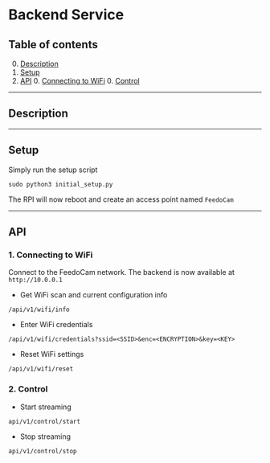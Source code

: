# Backend Service

## Table of contents

0. [Description](#description)
0. [Setup](#setup)
0. [API](#usage)
    0. [Connecting to WiFi](#1-connecting-to-wifi)
    0. [Control](#2-control)


---
## Description


---
## Setup

Simply run the setup script

```
sudo python3 initial_setup.py
```

The RPI will now reboot and create an access point named ``FeedoCam``

---
## API

### 1. Connecting to WiFi

Connect to the FeedoCam network. The backend is now available at ``http://10.0.0.1``

- Get WiFi scan and current configuration info

```
/api/v1/wifi/info
```

- Enter WiFi credentials

```
/api/v1/wifi/credentials?ssid=<SSID>&enc=<ENCRYPTION>&key=<KEY>
```

- Reset WiFi settings

```
/api/v1/wifi/reset
```

### 2. Control

- Start streaming

```
api/v1/control/start
```

- Stop streaming

```
api/v1/control/stop
```
